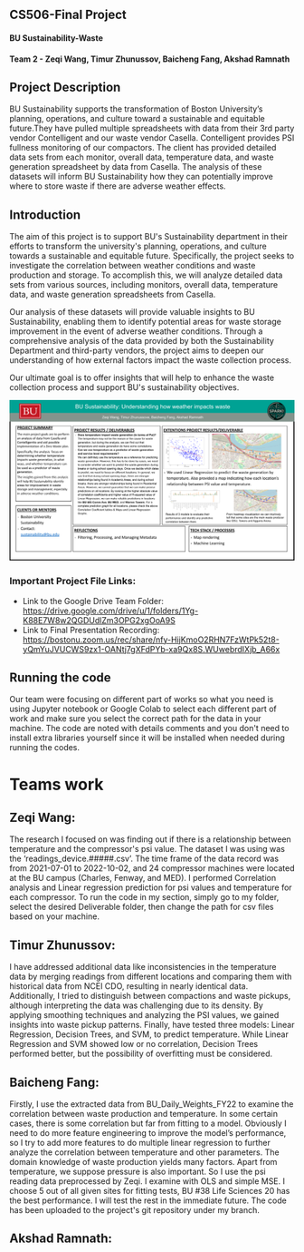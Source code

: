 ## CS506-Final Project
#### BU Sustainability-Waste
#### Team 2 -  Zeqi Wang, Timur Zhunussov, Baicheng Fang, Akshad Ramnath

## Project Description

BU Sustainability supports the transformation of Boston University’s planning, operations, and culture toward a sustainable and equitable future.They have pulled multiple spreadsheets with data from their 3rd party vendor Contelligent and our waste vendor Casella. Contelligent provides PSI fullness monitoring of our compactors. The client has provided detailed data sets from each monitor, overall data, temperature data, and waste generation spreadsheet by data from Casella.  The analysis of these datasets will inform BU Sustainability how they can potentially improve where to store waste if there are adverse weather effects.

## Introduction
The aim of this project is to support BU's Sustainability department in their efforts to transform the university's planning, operations, and culture towards a sustainable and equitable future. Specifically, the project seeks to investigate the correlation between weather conditions and waste production and storage. To accomplish this, we will analyze detailed data sets from various sources, including monitors, overall data, temperature data, and waste generation spreadsheets from Casella.

Our analysis of these datasets will provide valuable insights to BU Sustainability, enabling them to identify potential areas for waste storage improvement in the event of adverse weather conditions. Through a comprehensive analysis of the data provided by both the Sustainability Department and third-party vendors, the project aims to deepen our understanding of how external factors impact the waste collection process.

Our ultimate goal is to offer insights that will help to enhance the waste collection process and support BU's sustainability objectives.

![Project Overview](poster.png)

### Important Project File Links:
- Link to the Google Drive Team Folder: https://drive.google.com/drive/u/1/folders/1Yg-K88E7W8w2QGDUdlZm3OPG2xgOoA9S
- Link to Final Presentation Recording: https://bostonu.zoom.us/rec/share/nfy-HijKmoO2RHN7FzWtPk52t8-yQmYuJVUCWS9zx1-OANtj7gXFdPYb-xa9Qx8S.WUwebrdIXjb_A66x

## Running the code
Our team were focusing on different part of works so what you need is using Jupyter notebook or Google Colab to select each different part of work and make sure you select the correct path for the data in your machine. The code are noted with details comments and you don't need to install extra libraries yourself since it will be installed when needed during running the codes.

# Teams work

## Zeqi Wang: 
The research I focused on was finding out if there is a relationship between temperature and the compressor's psi value. The dataset I was using was the ‘readings_device.#####.csv’. The time frame of the data record was from 2021-07-01 to 2022-10-02, and 24 compressor machines were located at the BU campus (Charles, Fenway, and MED). I performed Correlation analysis and Linear regression prediction for psi values and temperature for each compressor. To run the code in my section, simply go to my folder, select the desired Deliverable folder, then change the path for csv files based on your machine. 

## Timur Zhunussov:
I have addressed additional data like inconsistencies in the temperature data by merging readings from different locations and comparing them with historical data from NCEI CDO, resulting in nearly identical data. Additionally, I tried to distinguish between compactions and waste pickups, although interpreting the data was challenging due to its density. By applying smoothing techniques and analyzing the PSI values, we gained insights into waste pickup patterns. Finally, have tested three models: Linear Regression, Decision Trees, and SVM, to predict temperature. While Linear Regression and SVM showed low or no correlation, Decision Trees performed better, but the possibility of overfitting must be considered.

## Baicheng Fang:
Firstly, I use the extracted data from BU_Daily_Weights_FY22 to examine the correlation between waste production and temperature. In some certain cases, there is some correlation but far from fitting to a model.
Obviously I need to do more feature engineering to improve the model’s performance, so I try to add more features to do multiple linear regression to further analyze the correlation between temperature and other parameters.
The domain knowledge of waste production yields many factors. Apart from temperature, we suppose pressure is also important. So I use the psi reading data preprocessed by Zeqi. I examine with OLS and simple MSE. I choose 5 out of all given sites for fitting tests, BU #38 Life Sciences 20 has the best performance. I will test the rest in the immediate future. The code has been uploaded to the project's git repository under my branch.

## Akshad Ramnath: